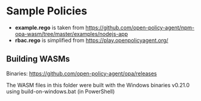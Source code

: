 # Sample Policies

* **example.rego** is taken from https://github.com/open-policy-agent/npm-opa-wasm/tree/master/examples/nodejs-app
* **rbac.rego** is simplified from https://play.openpolicyagent.org/

## Building WASMs

Binaries: https://github.com/open-policy-agent/opa/releases

The WASM files in this folder were built with the Windows binaries v0.21.0 
using build-on-windows.bat (in PowerShell)